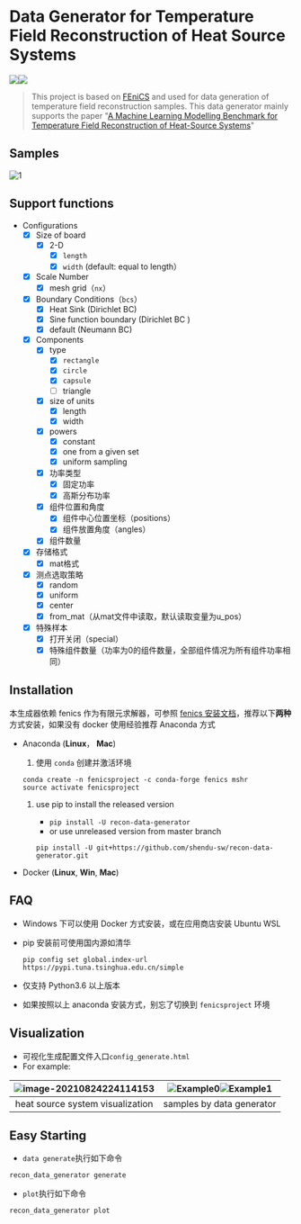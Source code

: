 # Data Generator for Temperature Field Reconstruction of Heat Source Systems

![](https://img.shields.io/github/issues/shendu-sw/recon-data-generator)![](https://img.shields.io/github/license/shendu-sw/recon-data-generator)

> This project is based on [FEniCS](https://fenicsproject.org) and used for data generation of temperature field reconstruction samples. This data generator mainly supports the paper "[A Machine Learning Modelling Benchmark for Temperature Field Reconstruction of Heat-Source Systems](https://arxiv.org/abs/2108.08298)"

## Samples

![1](https://i.loli.net/2021/07/19/xFHNAzykSqICgpR.png)

## Support functions

* Configurations
    * [x] Size of board
        * [x] 2-D
            * [x] `length`
            * [x] `width` (default: equal to length）
    * [x] Scale Number
        * [x] mesh grid（`nx`）
    * [x] Boundary Conditions（`bcs`）
        * [x] Heat Sink (Dirichlet BC) 
        * [x] Sine function boundary (Dirichlet BC )
        * [x] default (Neumann BC)
    * [x] Components
        * [x] type
            * [x] `rectangle`
            * [x] `circle`
            * [x] `capsule`
            * [ ] triangle
        * [x] size of units
            * [x] length
            * [x] width
        * [x] powers
            * [x] constant
            * [x] one from a given set
            * [x] uniform sampling
        * [x] 功率类型
            * [x] 固定功率
            * [x] 高斯分布功率
        * [x] 组件位置和角度
            * [x] 组件中心位置坐标（positions）
            * [x] 组件放置角度（angles）
        * [x] 组件数量
    * [x] 存储格式
        * [x] mat格式
    * [x] 测点选取策略
        * [x] random
        * [x] uniform
        * [x] center
        * [x] from_mat（从mat文件中读取，默认读取变量为u_pos）
    * [x] 特殊样本
        * [x] 打开关闭（special）
        * [x] 特殊组件数量（功率为0的组件数量，全部组件情况为所有组件功率相同）

## Installation

本生成器依赖 fenics 作为有限元求解器，可参照 [fenics 安装文档](https://fenicsproject.org/download/)，推荐以下**两种**方式安装，如果没有 docker 使用经验推荐 Anaconda 方式

- Anaconda (**Linux**， **Mac**)

  1. 使用 `conda` 创建并激活环境

  ```
  conda create -n fenicsproject -c conda-forge fenics mshr
  source activate fenicsproject
  ```

  1. use pip to install the released version

     - `pip install -U recon-data-generator`
     - or use unreleased version from master branch

     ```
     pip install -U git+https://github.com/shendu-sw/recon-data-generator.git
     ```

- Docker (**Linux**, **Win**, **Mac**)

## FAQ

- Windows 下可以使用 Docker 方式安装，或在应用商店安装 Ubuntu WSL

- pip 安装前可使用国内源如清华

  ```
  pip config set global.index-url https://pypi.tuna.tsinghua.edu.cn/simple
  ```

- 仅支持 Python3.6 以上版本

- 如果按照以上 anaconda 安装方式，别忘了切换到 `fenicsproject` 环境

## Visualization

* 可视化生成配置文件入口`config_generate.html`
* For example:

| ![image-20210824224114153](https://i.loli.net/2021/08/24/qw2gyjI8sVld49v.png) | ![Example0](https://i.loli.net/2021/08/24/xXi8s3tYSqlMNGh.png)![Example1](https://i.loli.net/2021/08/24/BsLKHjGm98FaTEZ.png) |
| :----------------------------------------------------------: | :----------------------------------------------------------: |
|               heat source system visualization               |                  samples by data generator                   |

## Easy Starting

* `data generate`执行如下命令

```python
recon_data_generator generate
```

* `plot`执行如下命令

```
recon_data_generator plot
```

